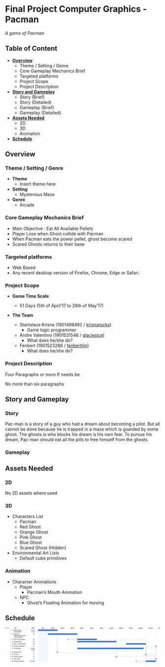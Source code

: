 # Final Project Computer Graphics - Pacman #
*A game of Pacman*

## **Table of Content** ##
- [**Overview**](#overview)
  - Theme / Setting / Genre
  - Core Gameplay Mechanics Brief
  - Targeted platforms
  - Project Scope
  - Project Description
- [**Story and Gameplay**](#story-and-gameplay)
  - Story (Brief)
  - Story (Detailed)
  - Gameplay (Brief)
  - Gameplay (Detailed)
- [**Assets Needed**](#assets-needed)
  - 2D
  - 3D
  - Animation
- [**Schedule**](#schedule)

## **Overview** ##
### Theme / Setting / Genre ###
- **Theme**
  - Insert theme here
- **Setting**
  - Mysterious Maze
- **Genre**
  - Arcade

### Core Gameplay Mechanics Brief ###
- Main Objective : Eat All Available Pellets
- Player Lose when Ghost collide with Pacman
- When Pacman eats the power pellet, ghost become scared
- Scared Ghosts returns to their base


### Targeted platforms ###
- Web Based
- Any recent desktop version of Firefox, Chrome, Edge or Safari.

### Project Scope ###
- **Game Time Scale**
  - 51 Days (5th of April’17 to 26th of May’17)

- **The Team**
  - Stanislaus Krisna (1901498492 / [krisnarocks][4eb6040a])
    - Game logic programmer
  - Andre Valentino (1901531546 / [glaciesice][09a79b58])
    - What does he/she do?
  - Fenbert (1901523286 / [fenbertlim][3d05666e])
    - What does he/she do?

### Project Description ###
Four Paragraphs or more If needs be

No more than six paragraphs

## **Story and Gameplay** ##
### Story ###
Pac-man is a story of a guy who had a dream about becoming a pilot. But all cannot be done because he is trapped in a maze which is guarded by some ghost. The ghosts is who blocks his dream is his own fear. To pursue his dream, Pac-man should eat all the pills to free himself from the ghosts.

### Gameplay ###

## **Assets Needed** ##
### 2D ###
No 2D assets where used
### 3D ###
- Characters List
  - Pacman
  - Red Ghost
  - Orange Ghost
  - Pink Ghost
  - Blue Ghost
  - Scared Ghost (Hidden)
- Environmental Art Lists
  - Default cube primitives

### Animation ###
- Character Animations
  - Player
    - Pacman’s Mouth Animation
  - NPC
    - Ghost’s Floating Animation for moving

## **Schedule** ##
![Schedule](https://raw.githubusercontent.com/CSBinusInternational/L4BC-Group-3/55358eed57abcaefab7b30c90f907008ff3dd236/documentation/schedule.png)

  [4eb6040a]: https://github.com/krisnarocks "Stanislaus Krisna's Github"
  [09a79b58]: https://github.com/glaciesice "Andre Valentino's Github"
  [3d05666e]: https://github.com/fenbertlim "Fenbert's Github"
